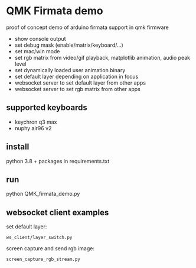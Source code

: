 QMK Firmata demo
================

proof of concept demo of arduino firmata support in qmk firmware

- show console output
- set debug mask (enable/matrix/keyboard/...)
- set mac/win mode
- set rgb matrix from video/gif playback, matplotlib animation, audio peak level
- set dynamically loaded user animation binary
- set default layer depending on application in focus
- websocket server to set default layer from other apps
- websocket server to set rgb matrix from other apps

supported keyboards
-------------------

* keychron q3 max
* nuphy air96 v2

install
-------

python 3.8 + packages in requirements.txt

run
---

python QMK_firmata_demo.py

websocket client examples
-------------------------

set default layer:
~~~
ws_client/layer_switch.py
~~~

screen capture and send rgb image:
~~~
screen_capture_rgb_stream.py
~~~
